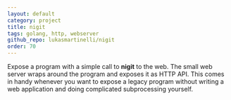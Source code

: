 ```yaml
---
layout: default
category: project
title: nigit
tags: golang, http, webserver
github_repo: lukasmartinelli/nigit
order: 70
---
```


Expose a program with a simple call to **nigit** to the web.
The small web server wraps around the program and exposes it as HTTP API.
This comes in handy whenever you want to expose a legacy program without writing a web application and doing complicated subprocessing yourself.
